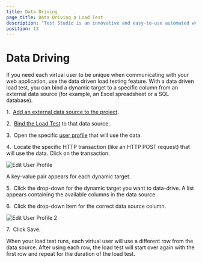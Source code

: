 ```yaml
---
title: Data Driving
page_title: Data Driving a Load Test
description: "Test Studio is an innovative and easy-to-use automated web, WPF and load testing solution. Test Studio tests support essential technologies like ASP.NET AJAX, Silverlight, PHP and MVC. HTML5, Testing framework, functional testing, performance testing, load testing, exploratory testing, manual testing."
position: 13
---
```

# Data Driving


If you need each virtual user to be unique when communicating with your web application, use the data driven load testing feature. With a data driven load test, you can bind a dynamic target to a specific column from an external data source (for example, an Excel spreadsheet or a SQL database).


1.&nbsp; <a href="/features/data-driven-testing/add-data-source" target="_blank">Add an external data source to the project</a>.

2.&nbsp; <a href="/features/data-driven-testing/bind-test-data-source" target="_blank">Bind the Load Test</a> to that data source.

3.&nbsp; Open the specific <a href="/features/testing-types/load-testing/adding-user-profiles" target="_blank">user profile</a> that will use the data.

4.&nbsp; Locate the specific HTTP transaction (like an HTTP POST request) that will use the data. Click on the transaction.

![Edit User Profile][1]

A key-value pair appears for each dynamic target. 

5.&nbsp; Click the drop-down for the dynamic target you want to data-drive. A list appears containing the available columns in the data source. 

6.&nbsp; Click the drop-down item for the correct data source column. 

![Edit User Profile 2][2]

7.&nbsp; Click Save.

When your load test runs, each virtual user will use a different row from the data source. After using each row, the load test will start over again with the first row and repeat for the duration of the load test.

[1]: /img/features/testing-types/load-testing/data-driving/fig1.png
[2]: /img/features/testing-types/load-testing/data-driving/fig2.png